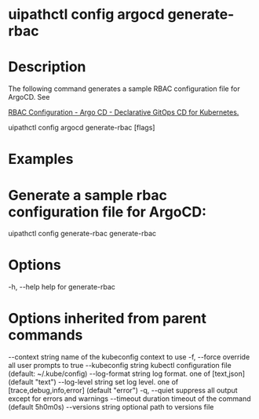 ﻿# uipathctl config argocd generate-rbac

# Description

The following command generates a sample RBAC configuration file for ArgoCD. See

[RBAC Configuration - Argo CD - Declarative GitOps CD for Kubernetes.](https://argo-cd.readthedocs.io/en/stable/operator-manual/rbac/)

uipathctl config argocd generate-rbac [flags]

# Examples

# Generate a sample rbac configuration file for ArgoCD:
  uipathctl config generate-rbac generate-rbac

# Options

-h, --help   help for generate-rbac

# Options inherited from parent commands

--context string      name of the kubeconfig context to use
  -f, --force               override all user prompts to true
      --kubeconfig string   kubectl configuration file (default: ~/.kube/config)
      --log-format string   log format. one of [text,json] (default "text")
      --log-level string    set log level. one of [trace,debug,info,error] (default "error")
  -q, --quiet               suppress all output except for errors and warnings
      --timeout duration    timeout of the command (default 5h0m0s)
      --versions string     optional path to versions file
